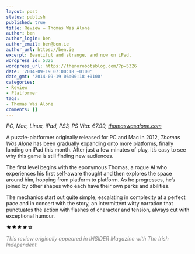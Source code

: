 ```yaml
---
layout: post
status: publish
published: true
title: Review – Thomas Was Alone
author: ben
author_login: ben
author_email: ben@ben.ie
author_url: https://ben.ie
excerpt: Beautiful and strange, and now on iPad.
wordpress_id: 5326
wordpress_url: https://thenorobotsblog.com/?p=5326
date: '2014-09-19 07:00:18 +0100'
date_gmt: '2014-09-19 06:00:18 +0100'
categories:
- Review
- Platformer
tags:
- Thomas Was Alone
comments: []
---
```

<address>PC, Mac, Linux, iPad, PS3, PS Vita: €7.99, <a href="https://thomaswasalone.com" target="_blank">thomaswasalone.com</a></address>
<p>A puzzle-platformer originally released for PC and Mac in 2012, <i>Thomas Was Alone</i> has been gradually expanding onto more platforms, finally landing on iPad this month. After just a few minutes of play, it’s easy to see why this game is still finding new audiences.</p>
<p>The first level begins with the eponymous Thomas, a rogue AI who experiences his first self-aware thought and then explores the space around him, hopping from platform to platform. As he progresses, he’s joined by other shapes who each have their own perks and abilities.</p>
<p>The mechanics start out quite simple, escalating in complexity at a perfect pace and in concert with the story, an intermittent witty narration that punctuates the action with flashes of character and tension, always cut with exceptional humour.</p>
<p style="color: #414244;"><span style="color: #000000;">★★★★</span><span style="color: #000000;">☆</span></p>
<p style="color: #414244;"><span style="color: #808080;"><em>This review originally appeared in INSIDER Magazine with The Irish Independent.</em></span></p>
